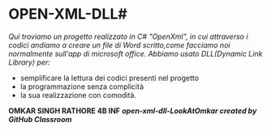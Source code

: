 # OPEN-XML-DLL#
*Quì troviamo un progetto realizzato in C# "OpenXml", in cui attraverso i codici andiamo a creare un file di Word scritto,come facciamo noi normalmente sull'app di microsoft office.*
*Abbiamo usato DLL(Dynamic Link Library) per:*
*  semplificare la lettura dei codici presenti nel progetto
*  la programmazione senza complicità
*  la sua realizzazione con comodità.


**OMKAR SINGH RATHORE 4B INF**
***open-xml-dll-LookAtOmkar created by GitHub Classroom***
